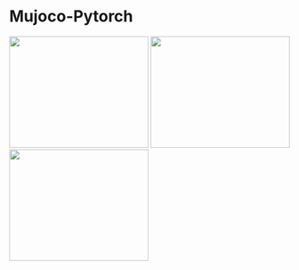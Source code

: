 # Mujoco-Pytorch

<left><img src="https://github.com/seolhokim/Mujoco-Pytorch/blob/master/assets/ant.gif" width="250" height="200"></left>
<left><img src="https://github.com/seolhokim/Mujoco-Pytorch/blob/master/assets/hopper.gif" width="250" height="200"></left>
<left><img src="https://github.com/seolhokim/Mujoco-Pytorch/blob/master/assets/swimmer.gif" width="250" height="200"></left>
